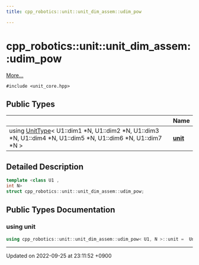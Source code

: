 ```yaml
---
title: cpp_robotics::unit::unit_dim_assem::udim_pow

---
```


# cpp_robotics::unit::unit_dim_assem::udim_pow



 [More...](#detailed-description)


`#include <unit_core.hpp>`

## Public Types

|                | Name           |
| -------------- | -------------- |
| using [UnitType](/cpp_robotics_core/doxybook/Classes/structcpp__robotics_1_1unit_1_1UnitType/)< U1::dim1 *N, U1::dim2 *N, U1::dim3 *N, U1::dim4 *N, U1::dim5 *N, U1::dim6 *N, U1::dim7 *N > | **[unit](/cpp_robotics_core/doxybook/Classes/structcpp__robotics_1_1unit_1_1unit__dim__assem_1_1udim__pow/#using-unit)**  |

## Detailed Description

```cpp
template <class U1 ,
int N>
struct cpp_robotics::unit::unit_dim_assem::udim_pow;
```

## Public Types Documentation

### using unit

```cpp
using cpp_robotics::unit::unit_dim_assem::udim_pow< U1, N >::unit =  UnitType< U1::dim1 * N, U1::dim2 * N, U1::dim3 * N, U1::dim4 * N, U1::dim5 * N, U1::dim6 * N, U1::dim7 * N>;
```


-------------------------------

Updated on 2022-09-25 at 23:11:52 +0900